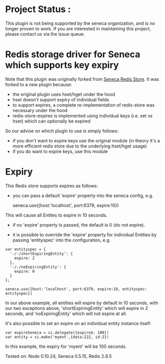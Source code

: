 # Project Status :
This plugin is not being supported by the seneca organization,  and is no longer proven to work.
If you are interested in maintaining this project, please contact us via the issue queue.

# Redis storage driver for Seneca which supports key expiry

Note that this plugin was originally forked from [Seneca Redis Store](https://github.com/bamse16/seneca-redis-store). It was forked to a new plugin because:

* the original plugin uses hset/hget under the hood
* hset doesn't support expiry of individual fields
* to support expires, a complete re-implementation of redis-store was necessary under the hood
* redis-store-expires is implemented using individual keys (i.e. set vs hset) which can optionally be expired

So our advise on which plugin to use is simply follows:

* if you don't want to expire keys use the original module (in theory it's a more efficient redis store due to the underlying hset/hget usage)
* if you do want to expire keys, use this module

# Expiry

This Redis store supports expires as follows:

* you can pass a default 'expire' property into the seneca config, e.g.

    seneca.use({host:'localhost', port:6379, expire:10})

This will cause all Entites to expire in 10 seconds.

* if no 'expire' property is passed, the default is 0 (do not expire).

* it is possible to override the 'expire' property for individual Entities by passing 'entityspec' into the configuration, e.g.

```
var entityspec = {
  '-/-/shortExpiringEntity': {
    expire: 2
  },
  '-/-/noExpiringEntity': {
    expire: 0
  }
};

seneca.use({host:'localhost', port:6379, expire:10, entityspec: entityspec})

```

In our above example, all entities will expire by default in 10 seconds, with our two exceptions above, 'shortExpiringEntity' which will expire in 2 seconds, and 'noExpiringEntity' which will not expire at all.

It's also possible to set an expire on an individual entity instance itself:

```
var expireSeneca = si.delegate({expire$: 100})
var entity = si.make('myent',{data:222, id:2})
```

In this example, the expiry for 'myent' will be 100 seconds.

Tested on: Node 0.10.24, Seneca 0.5.15, Redis 2.8.5


[Seneca]: http://senecajs.org/
